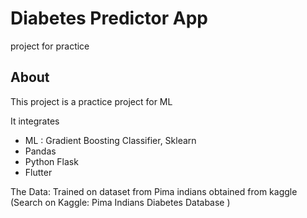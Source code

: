 # Diabetes Predictor App

project for practice

## About

This project is a practice project for ML

It integrates

- ML : Gradient Boosting Classifier, Sklearn
- Pandas
- Python Flask
- Flutter

The Data: Trained on dataset from Pima indians obtained from kaggle (Search on Kaggle: Pima Indians Diabetes Database
)
